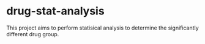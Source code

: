 # drug-stat-analysis
This project aims to perform statisical analysis to determine the significantly different drug group.
